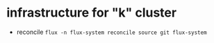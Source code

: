 # infrastructure for "k" cluster

- reconcile `flux -n flux-system reconcile source git flux-system`
